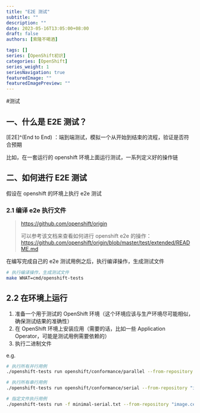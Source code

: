 ```yaml
---
title: "E2E 测试"
subtitle: ""
description: ""
date: 2023-05-16T13:05:00+08:00
draft: false
authors: [索隆不喝酒]

tags: []
series: [OpenShift初识]
categories: [OpenShift]
series_weight: 1
seriesNavigation: true
featuredImage: ""
featuredImagePreview: ""
---
```

<!--more-->
#测试 

## 一、什么是 E2E 测试？

[E2E]^(End to End) ：端到端测试，模拟一个从开始到结束的流程，验证是否符合预期

比如，在一套运行的 openshift 环境上面运行测试，一系列定义好的操作链

## 二、如何进行 E2E 测试

假设在 openshift 的环境上执行 e2e 测试

### 2.1 编译 e2e 执行文件

> https://github.com/openshift/origin 
> 
> 可以参考该文档来查看如何进行 openshift e2e 的操作：https://github.com/openshift/origin/blob/master/test/extended/README.md 

在编写完成自己的 e2e 测试用例之后，执行编译操作，生成测试文件

```sh
# 执行编译操作，生成测试文件
make WHAT=cmd/openshift-tests
```

## 2.2 在环境上运行

1. 准备一个用于测试的 OpenShift 环境（这个环境应该与生产环境尽可能相似，确保测试结果的准确性）
2. 在 OpenShift 环境上安装应用（需要的话，比如一些 Application Operator，可能是测试用例需要依赖的）
3. 执行二进制文件

e.g.
```sh
# 执行所有并行用例
./openshift-tests run openshift/conformance/parallel --from-repository "image.cestc.cn/ccos-test/community-e2e-images"  --provider '{"type":"local"}' -o e2e$(date "+%Y%m%d%H%M%S")-cluster-paraller.log --junit-dir junit

# 执行所有串行用例
./openshift-tests run openshift/conformance/serial --from-repository "image.cestc.cn/ccos-test/community-e2e-images"  --provider '{"type":"local"}' -o e2e$(date "+%Y%m%d%H%M%S")-cluster-serial.log --junit-dir junit

# 指定文件执行用例
./openshift-tests run -f minimal-serial.txt --from-repository "image.cestc.cn/ccos-test/community-e2e-images" --provider  '{"type":"local"}' --output-file=./single-e2e-test-serial-\${date}.log --junit-dir=./
```